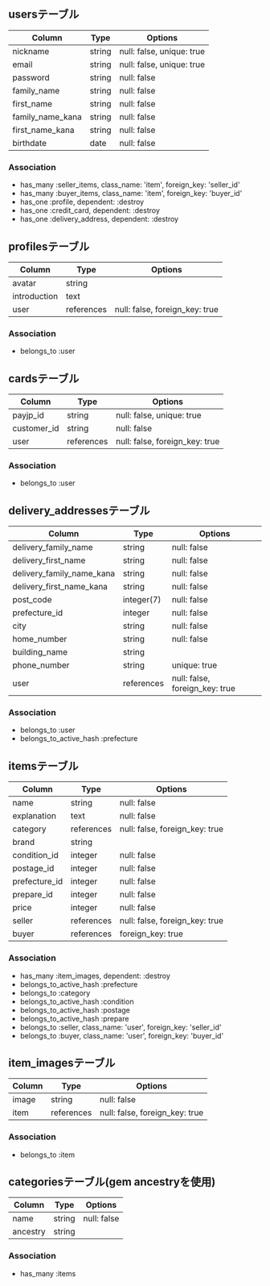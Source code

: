 ## usersテーブル

|Column|Type|Options|
|------|----|-------|
|nickname|string|null: false, unique: true|
|email|string|null: false, unique: true|
|password|string|null: false|
|family_name|string|null: false|
|first_name|string|null: false|
|family_name_kana|string|null: false|
|first_name_kana|string|null: false|
|birthdate|date|null: false|

### Association
- has_many :seller_items, class_name: 'item', foreign_key: 'seller_id'
- has_many :buyer_items, class_name: 'item', foreign_key: 'buyer_id'
- has_one :profile, dependent: :destroy
- has_one :credit_card, dependent: :destroy
- has_one :delivery_address, dependent: :destroy

## profilesテーブル

|Column|Type|Options|
|------|----|-------|
|avatar|string||
|introduction|text||
|user|references|null: false, foreign_key: true|

### Association
- belongs_to :user

## cardsテーブル
|Column|Type|Options|
|------|----|-------|
|payjp_id|string|null: false, unique: true|
|customer_id|string|null: false|
|user|references|null: false, foreign_key: true|

### Association
- belongs_to :user

## delivery_addressesテーブル
|Column|Type|Options|
|------|----|-------|
|delivery_family_name|string|null: false|
|delivery_first_name|string|null: false|
|delivery_family_name_kana|string|null: false|
|delivery_first_name_kana|string|null: false|
|post_code|integer(7)|null: false|
|prefecture_id|integer|null: false|
|city|string|null: false|
|home_number|string|null: false|
|building_name|string||
|phone_number|string|unique: true|
|user|references|null: false, foreign_key: true|

### Association
- belongs_to :user
- belongs_to_active_hash :prefecture

## itemsテーブル
|Column|Type|Options|
|------|----|-------|
|name|string|null: false|
|explanation|text|null: false|
|category|references|null: false, foreign_key: true|
|brand|string||
|condition_id|integer|null: false|
|postage_id|integer|null: false|
|prefecture_id|integer|null: false|
|prepare_id|integer|null: false|
|price|integer|null: false|
|seller|references|null: false, foreign_key: true|
|buyer|references|foreign_key: true|

### Association
- has_many :item_images, dependent: :destroy
- belongs_to_active_hash :prefecture
- belongs_to :category
- belongs_to_active_hash :condition
- belongs_to_active_hash :postage
- belongs_to_active_hash :prepare
- belongs_to :seller, class_name: 'user', foreign_key: 'seller_id'
- belongs_to :buyer, class_name: 'user', foreign_key: 'buyer_id'

## item_imagesテーブル
|Column|Type|Options|
|------|----|-------|
|image|string|null: false|
|item|references|null: false, foreign_key: true|

### Association
- belongs_to :item

## categoriesテーブル(gem ancestryを使用)
|Column|Type|Options|
|------|----|-------|
|name|string|null: false|
|ancestry|string||

### Association

- has_many :items
